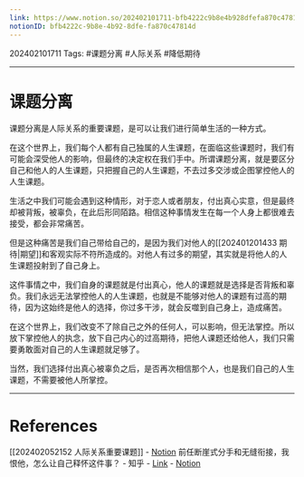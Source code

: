 ```yaml
---
link: https://www.notion.so/202402101711-bfb4222c9b8e4b928dfefa870c47814d
notionID: bfb4222c-9b8e-4b92-8dfe-fa870c47814d
---
```

202402101711
Tags: #课题分离 #人际关系 #降低期待 

--- 
# 课题分离

课题分离是人际关系的重要课题，是可以让我们进行简单生活的一种方式。

在这个世界上，我们每个人都有自己独属的人生课题，在面临这些课题时，我们有可能会深受他人的影响，但最终的决定权在我们手中。所谓课题分离，就是要区分自己和他人的人生课题，只把握自己的人生课题，不去过多交涉或企图掌控他人的人生课题。

生活之中我们可能会遇到这种情形，对于恋人或者朋友，付出真心实意，但是最终却被背叛，被辜负，在此后形同陌路。相信这种事情发生在每一个人身上都很难去接受，都会非常痛苦。

但是这种痛苦是我们自己带给自己的，是因为我们对他人的[[202401201433 期待|期望]]和客观实际不符所造成的。对他人有过多的期望，其实就是将他人的人生课题投射到了自己身上。

这件事情之中，我们自身的课题就是付出真心，他人的课题就是选择是否背叛和辜负。我们永远无法掌控他人的人生课题，也就是不能够对他人的课题有过高的期待，因为这始终是他人的选择，你过多干涉，就会反噬到自己身上，造成痛苦。

在这个世界上，我们改变不了除自己之外的任何人，可以影响，但无法掌控。所以放下掌控他人的执念，放下自己内心的过高期待，把他人课题还给他人，我们只需要勇敢面对自己的人生课题就足够了。

当然，我们选择付出真心被辜负之后，是否再次相信那个人，也是我们自己的人生课题，不需要被他人所掌控。

---
# References

[[202402052152 人际关系重要课题]] - [Notion](https://www.notion.so/202402052152-9f7be333df6a4e0397650f0d0bb21f9f?pvs=4)
前任断崖式分手和无缝衔接，我恨他，怎么让自己释怀这件事？ - 知乎 - [Link](https://www.zhihu.com/question/640536239/answer/3377016863) - [Notion](https://www.notion.so/4a11c8567561458eb137242576e1ff54?pvs=4)